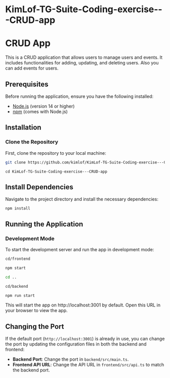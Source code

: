 # KimLof-TG-Suite-Coding-exercise---CRUD-app

# CRUD App

This is a CRUD application that allows users to manage users and events. It includes functionalities for adding, updating, and deleting users. Also you can add events for users.

## Prerequisites

Before running the application, ensure you have the following installed:

- [Node.js](https://nodejs.org/) (version 14 or higher)
- [npm](https://www.npmjs.com/) (comes with Node.js)


## Installation

### Clone the Repository
First, clone the repository to your local machine:

```bash
git clone https://github.com/kimlof/KimLof-TG-Suite-Coding-exercise---CRUD-app.git
```
```
cd KimLof-TG-Suite-Coding-exercise---CRUD-app
```

## Install Dependencies

Navigate to the project directory and install the necessary dependencies:
```
npm install
```

## Running the Application

### Development Mode

To start the development server and run the app in development mode:
```bash
cd/frontend
```
```bash
npm start
```
```bash
cd ..
```

```bash
cd/backend
```
```bash
npm run start
```
This will start the app on http://localhost:3001 by default. Open this URL in your browser to view the app.

## Changing the Port

If the default port (`http://localhost:3001`) is already in use, you can change the port by updating the configuration files in both the backend and frontend:

- **Backend Port**: Change the port in `backend/src/main.ts`.
- **Frontend API URL**: Change the API URL in `frontend/src/api.ts` to match the backend port.



